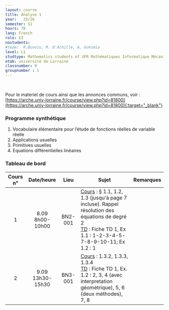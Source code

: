 ```yaml
---
layout: course
title: Analyse 1
year: 	25/26
semester: S1
hours: 70
lang: French
role: EI
nostudents:
#team:  R.Bunoiu, M. D'Achille, A. Guesmia
level: L1
studtype: Mathematics students of UFR Mathématiques Informatique Mécanique
etab: université de Lorraine
classnumber: 9
groupnumber : 1
---
```


<br/>

Pour le materiel de cours ainsi que les annonces communs, voir : <br/> [https://arche.univ-lorraine.fr/course/view.php?id=81800](https://arche.univ-lorraine.fr/course/view.php?id=81800){:target="_blank"}

### Programme synthétique

1. Vocabulaire élémentaire pour l’étude de fonctions réelles de variable réelle
2. Applications usuelles
3. Primitives usuelles
4. Equations différentielles linéaires



<!-- Nesting :
1. First item
    * 1.1 Sub-item A
-->

### Tableau de bord

| Cours n&deg; | Date/heure | Lieu | Sujet | Remarques |
|:---: | :---: | :---: | ------- | -- |
| 1 | 8.09 <br/>8h00-10h00      | BN2-001|<u>Cours</u> : § 1.1, 1.2, 1.3 (jusqu'à page 7 incluse). Rappel résolution des équations de degré 2 <br/><u>TD</u> : Fiche TD 1, Ex 1.1 : 1-2-3-4-5-7-8-9-10-11; Ex 1.2 : 1  | |
| 2 | 9.09 <br/> 13h30-15h30   | BN3-001 |   <u>Cours</u> : 1.3.2, 1.3.3, 1.3.4 <br/><u>TD</u> : Fiche TD 1, Ex. 1.2 : 2, 3, 4 (avec interpretation géométrique), 5, 6 (deux méthodes), 7, 8   | |
